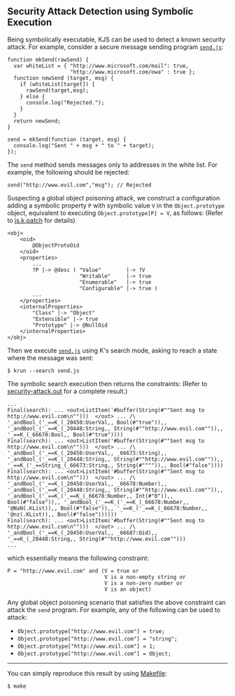 ## Security Attack Detection using Symbolic Execution

Being symbolically executable, KJS can be used to detect a known security attack.
For example, consider a secure message sending program [`send.js`](send.js):
```
function mkSend(rawSend) {
  var whiteList = { "http://www.microsoft.com/mail": true,
                    "http://www.microsoft.com/owa" : true };
  function newSend (target, msg) {
    if (whiteList[target]) {
      rawSend(target,msg);
    } else {
      console.log("Rejected.");
    }
  }
  return newSend;
}

send = mkSend(function (target, msg) {
  console.log("Sent " + msg + " to " + target);
});
```
The `send` method sends messages only to addresses in the white list. 
For example, the following should be rejected:
```
send("http://www.evil.com","msg"); // Rejected
```

Suspecting a global object poisoning attack, we construct a
configuration adding a symbolic property `P` with symbolic value `V` in the
`Object.prototype` object, equivalent to executing `Object.prototype[P] = V`,
as follows:
(Refer to [js.k.patch](js.k.patch) for details)
```
<obj>
    <oid>
        @ObjectProtoOid
    </oid>
    <properties>
        ...
        ?P |-> @desc ( "Value"        |-> ?V 
                       "Writable"     |-> true 
                       "Enumerable"   |-> true 
                       "Configurable" |-> true )
        ...
    </properties>
    <internalProperties>
        "Class" |-> "Object"
        "Extensible" |-> true
        "Prototype" |-> @NullOid
    </internalProperties>
</obj>
```

Then we execute [`send.js`](send.js) using K's search mode, asking to reach
a state where the message was sent:
```
$ krun --search send.js
```

The symbolic search execution then returns the constraints:
(Refer to [security-attack.out](security-attack.out) for a complete result.)
```
...
Final(search): ... <out>ListItem('#buffer(String(#""Sent msg to http://www.evil.com\n"")))  </out> ... /\ '_andBool_('_==K_(_20450:UserVal,, Bool(#"true")),, '_andBool_('_==K_(_20448:String,, String(#""http://www.evil.com"")),, '_==K_(_66670:Bool,, Bool(#"true"))))
Final(search): ... <out>ListItem('#buffer(String(#""Sent msg to http://www.evil.com\n"")))  </out> ... /\ '_andBool_('_==K_(_20450:UserVal,, _66673:String),, '_andBool_('_==K_(_20448:String,, String(#""http://www.evil.com"")),, '_==K_('_==String_(_66673:String,, String(#"""")),, Bool(#"false"))))
Final(search): ... <out>ListItem('#buffer(String(#""Sent msg to http://www.evil.com\n"")))  </out> ... /\ '_andBool_('_==K_(_20450:UserVal,, _66678:Number),, '_andBool_('_==K_(_20448:String,, String(#""http://www.evil.com"")),, '_andBool_('_==K_('_==K_(_66678:Number,, Int(#"0")),, Bool(#"false")),, '_andBool_('_==K_('_==K_(_66678:Number,, '@NaN(.KList)),, Bool(#"false")),, '_==K_('_==K_(_66678:Number,, '@nz(.KList)),, Bool(#"false"))))))
Final(search): ... <out>ListItem('#buffer(String(#""Sent msg to http://www.evil.com\n"")))  </out> ... /\ '_andBool_('_==K_(_20450:UserVal,, _66687:Oid),, '_==K_(_20448:String,, String(#""http://www.evil.com"")))
...
```
which essentially means the following constraint:
```
P = "http://www.evil.com" and (V = true or 
                               V is a non-empty string or 
                               V is a non-zero number or 
                               V is an object)
```

Any global object poisoning scenario that satisfies the above constraint can attack the
`send` program. For example, any of the following can be used to attack:
 * `Object.prototype["http://www.evil.com"] = true;`
 * `Object.prototype["http://www.evil.com"] = "string";`
 * `Object.prototype["http://www.evil.com"] = 1;`
 * `Object.prototype["http://www.evil.com"] = Object;`

----

You can simply reproduce this result by using [Makefile](Makefile):
```
$ make
```
